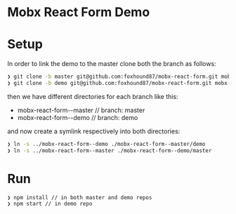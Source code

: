 # Mobx React Form Demo

# Setup

In order to link the demo to the master clone both the branch as follows:

```bash
❯ git clone -b master git@github.com:foxhound87/mobx-react-form.git mobx-react-form--master
❯ git clone -b demo git@github.com:foxhound87/mobx-react-form.git mobx-react-form--demo
```

then we have different directories for each branch like this:

* mobx-react-form--master   // branch: master
* mobx-react-form--demo     // branch: demo

and now create a symlink respectively into both directories:

```bash
❯ ln -s ../mobx-react-form--demo ./mobx-react-form--master/demo
❯ ln -s ../mobx-react-form--master ./mobx-react-form--demo/master
```

# Run

```bash
❯ npm install // in both master and demo repos
❯ npm start // in demo repo
```
